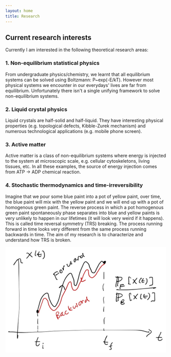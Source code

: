 ```yaml
---
layout: home
title: Research
---
```


## Current research interests

Currently I am interested in the following theoretical research areas:

### 1. Non-equilibrium statistical physics

From undergraduate physics/chemistry, we learnt that all equilibrium systems can be solved using Boltzmann: P~exp(-E/kT). 
However most physical systems we encounter in our everydays' lives are far from equilibrium. 
Unfortunately there isn't a single unifying framework to solve non-equilibrium systems. 

### 2. Liquid crystal physics

Liquid crystals are half-solid and half-liquid. They have interesting physical properties (e.g. topological defects, Kibble-Zurek mechanism) and numerous technological applications (e.g. mobile phone screen).

### 3. Active matter

Active matter is a class of non-equilibrium systems where energy is injected to the system at microscopic scale, e.g. cellular cytoskeletons, living tissues, etc. In all these examples, the source of energy injection comes from ATP -> ADP chemical reaction.

### 4. Stochastic thermodynamics and time-irreversibility

Imagine that we pour some blue paint into a pot of yellow paint, over time, the blue paint will mix with the yellow paint and we will end up with a pot of homogenous green paint. The reverse process in which a pot homogenous green paint spontaneously phase separates into blue and yellow paints is very unlikely to happen in our lifetimes (it will look very weird if it happens). This is called time reversal symmetry (TRS) breaking. The process running forward in time looks very different from the same process running backwards in time. The aim of my research is to characterize and understand how TRS is broken.

<img src="https://raw.githubusercontent.com/elsentjhung/elsentjhung.github.io/master/_figures/irreversibility.jpeg" alt="drawing" width="600"/>



